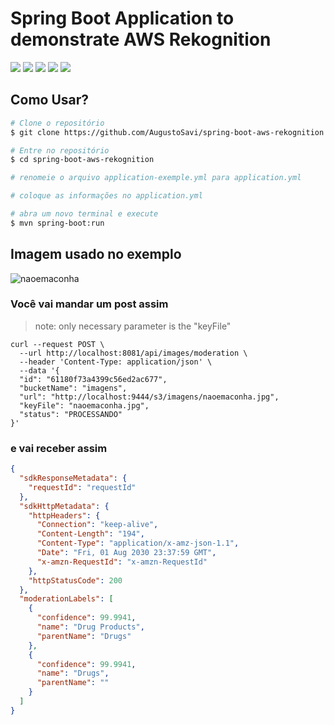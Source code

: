 # Spring Boot Application to demonstrate AWS Rekognition

![](https://img.shields.io/github/issues/AugustoSavi/spring-boot-aws-rekognition?style=for-the-badge)
![](https://img.shields.io/github/forks/AugustoSavi/spring-boot-aws-rekognition?style=for-the-badge)
![](https://img.shields.io/github/stars/AugustoSavi/spring-boot-aws-rekognition?style=for-the-badge)
![](https://img.shields.io/github/license/AugustoSavi/spring-boot-aws-rekognition?style=for-the-badge)
![](https://img.shields.io/twitter/url?url=https%3A%2F%2Fgithub.com%2FAugustoSavi%2Fspring-boot-aws-rekognition?style=for-the-badge)

## Como Usar?

```bash
# Clone o repositório
$ git clone https://github.com/AugustoSavi/spring-boot-aws-rekognition.git

# Entre no repositório
$ cd spring-boot-aws-rekognition

# renomeie o arquivo application-exemple.yml para application.yml

# coloque as informações no application.yml

# abra um novo terminal e execute
$ mvn spring-boot:run
```

## Imagem usado no exemplo
![naoemaconha](https://user-images.githubusercontent.com/32443720/129457710-daadf2f6-f6d1-42ad-aae9-730768d23e4b.jpg)

### Você vai mandar um post assim
> note: only necessary parameter is the "keyFile"
```shell
curl --request POST \
  --url http://localhost:8081/api/images/moderation \
  --header 'Content-Type: application/json' \
  --data '{
  "id": "61180f73a4399c56ed2ac677",
  "bucketName": "imagens",
  "url": "http://localhost:9444/s3/imagens/naoemaconha.jpg",
  "keyFile": "naoemaconha.jpg",
  "status": "PROCESSANDO"
}'
```

### e vai receber assim

```json
{
  "sdkResponseMetadata": {
    "requestId": "requestId"
  },
  "sdkHttpMetadata": {
    "httpHeaders": {
      "Connection": "keep-alive",
      "Content-Length": "194",
      "Content-Type": "application/x-amz-json-1.1",
      "Date": "Fri, 01 Aug 2030 23:37:59 GMT",
      "x-amzn-RequestId": "x-amzn-RequestId"
    },
    "httpStatusCode": 200
  },
  "moderationLabels": [
    {
      "confidence": 99.9941,
      "name": "Drug Products",
      "parentName": "Drugs"
    },
    {
      "confidence": 99.9941,
      "name": "Drugs",
      "parentName": ""
    }
  ]
}
```
